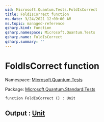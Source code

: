 ```yaml
---
uid: Microsoft.Quantum.Tests.FoldIsCorrect
title: FoldIsCorrect function
ms.date: 3/24/2021 12:00:00 AM
ms.topic: managed-reference
qsharp.kind: function
qsharp.namespace: Microsoft.Quantum.Tests
qsharp.name: FoldIsCorrect
qsharp.summary: ''
---
```


# FoldIsCorrect function

Namespace: [Microsoft.Quantum.Tests](xref:Microsoft.Quantum.Tests)

Package: [Microsoft.Quantum.Standard.Tests](https://nuget.org/packages/Microsoft.Quantum.Standard.Tests)




```qsharp
function FoldIsCorrect () : Unit
```


## Output : [Unit](xref:microsoft.quantum.lang-ref.unit)

